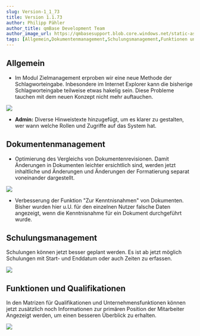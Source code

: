 ```yaml
---
slug: Version-1_1_73
title: Version 1.1.73
author: Philipp Pähler
author_title: qmBase Development Team
author_image_url: https://qmbasesupport.blob.core.windows.net/static-assets/img/persons/paehler_round.png
tags: [Allgemein,Dokumentenmanagement,Schulungsmanagement,Funktionen und Qualifikationen,Changelog]
---
```

## Allgemein

*   Im Modul Zielmanagement erproben wir eine neue Methode der Schlagworteingabe. Inbesondere im Internet Explorer kann die bisherige Schlagworteingabe teilweise etwas hakelig sein. Diese Probleme tauchen mit dem neuen Konzept nicht mehr auftauchen.

![](https://caqadmin.blob.core.windows.net/releasenotes/58-images/mceclip2.gif)

*   **Admin:** Diverse Hinweistexte hinzugefügt, um es klarer zu gestalten, wer wann welche Rollen und Zugriffe auf das System hat.

## Dokumentenmanagement

*   Optimierung des Vergleichs von Dokumentenrevisionen. Damit Änderungen in Dokumenten leichter ersichtlich sind, werden jetzt inhaltliche und Änderungen und Änderungen der Formatierung separat voneinander dargestellt.

![](https://caqadmin.blob.core.windows.net/releasenotes/58-images/mceclip0.gif)

*   Verbesserung der Funktion "Zur Kenntnisnahmen" von Dokumenten. Bisher wurden hier u.U. für den einzelnen Nutzer falsche Daten angezeigt, wenn die Kenntnisnahme für ein Dokument durchgeführt wurde.

## Schulungsmanagement

Schulungen können jetzt besser geplant werden. Es ist ab jetzt möglich Schulungen mit Start- und Enddatum oder auch Zeiten zu erfassen.

![](https://caqadmin.blob.core.windows.net/releasenotes/58-images/mceclip3.png)

## Funktionen und Qualifikationen

In den Matrizen für Qualifikationen und Unternehmensfunktionen können jetzt zusätzlich noch Informationen zur primären Position der Mitarbeiter Angezeigt werden, um einen besseren Überblick zu erhalten.

![](https://caqadmin.blob.core.windows.net/releasenotes/58-images/mceclip1.png)

###  
